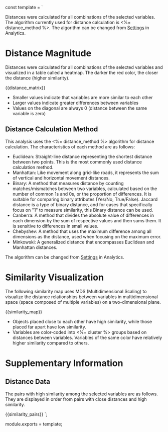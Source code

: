 const template = `


Distances were calculated for all combinations of the selected variables. The algorithm currently used for distance calculation is <%= distance_method %>. The algorithm can be changed from [Settings](//analytics/settings) in Analytics.

# Distance Magnitude

Distances were calculated for all combinations of the selected variables and visualized in a table called a heatmap. The darker the red color, the closer the distance (higher similarity).

{{distance_matrix}}

* Smaller values indicate that variables are more similar to each other
* Larger values indicate greater differences between variables
* Values on the diagonal are always 0 (distance between the same variable is zero)


## Distance Calculation Method

This analysis uses the <%= distance_method %> algorithm for distance calculation. The characteristics of each method are as follows:

* Euclidean: Straight-line distance representing the shortest distance between two points. This is the most commonly used distance calculation method.
* Manhattan: Like movement along grid-like roads, it represents the sum of vertical and horizontal movement distances.
* Binary: A method that measures distance by counting matches/mismatches between two variables, calculated based on the number of common 1s and 0s, or the proportion of differences. It is suitable for comparing binary attributes (Yes/No, True/False). Jaccard distance is a type of binary distance, and for cases that specifically focus on "1" to measure similarity, this Binary distance can be used.
* Canberra: A method that divides the absolute value of differences in each dimension by the sum of respective values and then sums them. It is sensitive to differences in small values.
* Chebyshev: A method that uses the maximum difference among all dimensions as the distance, used when focusing on the maximum error.
* Minkowski: A generalized distance that encompasses Euclidean and Manhattan distances.

The algorithm can be changed from [Settings](//analytics/settings) in Analytics.

# Similarity Visualization

The following similarity map uses MDS (Multidimensional Scaling) to visualize the distance relationships between variables in multidimensional space (space composed of multiple variables) on a two-dimensional plane.

{{similarity_map}}

* Objects placed close to each other have high similarity, while those placed far apart have low similarity.
* Variables are color-coded into <%= cluster %> groups based on distances between variables. Variables of the same color have relatively higher similarity compared to others.

# Supplementary Information

## Distance Data

The pairs with high similarity among the selected variables are as follows. They are displayed in order from pairs with close distances and high similarity.

{{similarity_pairs}}
`;

module.exports = template; 